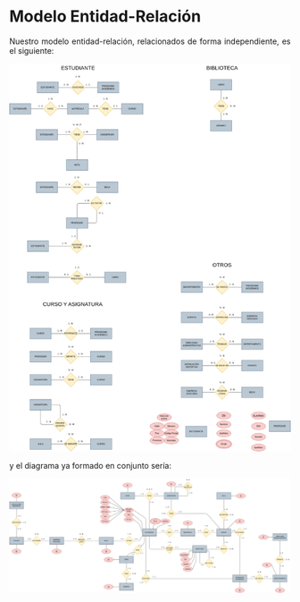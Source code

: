 # Modelo Entidad-Relación

<div align=justify>

Nuestro modelo entidad-relación, relacionados de forma independiente, es el siguiente:

<div align=center>
  
![img](./img/Diagrama-ER-Partes.drawio.png)

</div>

y el diagrama ya formado en conjunto sería:

<div align=center>
  
![img](./img/Diagrama-ER.drawio.png)

</div>
  
</div>
